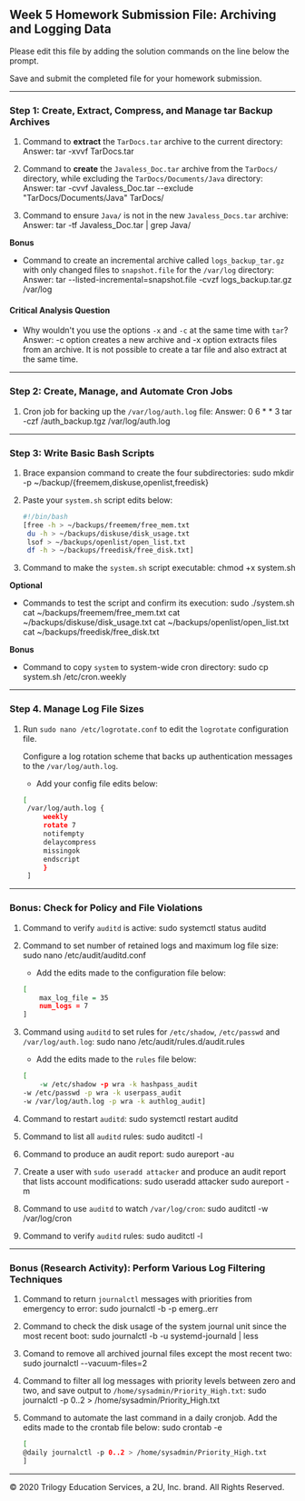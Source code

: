 
## Week 5 Homework Submission File: Archiving and Logging Data

Please edit this file by adding the solution commands on the line below the prompt.

Save and submit the completed file for your homework submission.

---

### Step 1: Create, Extract, Compress, and Manage tar Backup Archives

1. Command to **extract** the `TarDocs.tar` archive to the current directory: 
   Answer:  tar -xvvf TarDocs.tar

2. Command to **create** the `Javaless_Doc.tar` archive from the `TarDocs/` directory, while excluding the `TarDocs/Documents/Java` directory:
   Answer: tar -cvvf Javaless_Doc.tar --exclude "TarDocs/Documents/Java" TarDocs/  

3. Command to ensure `Java/` is not in the new `Javaless_Docs.tar` archive:
   Answer:  tar -tf Javaless_Doc.tar | grep Java/


**Bonus** 
- Command to create an incremental archive called `logs_backup_tar.gz` with only changed files to `snapshot.file` for the `/var/log` directory:
  Answer: tar --listed-incremental=snapshot.file -cvzf logs_backup.tar.gz /var/log

#### Critical Analysis Question

- Why wouldn't you use the options `-x` and `-c` at the same time with `tar`?
  Answer: -c option creates a new archive and -x option extracts files from an archive. It is not possible to create a tar file and also extract at the same time.

---

### Step 2: Create, Manage, and Automate Cron Jobs

1. Cron job for backing up the `/var/log/auth.log` file:
   Answer: 0 6 * * 3 tar -czf /auth_backup.tgz /var/log/auth.log

---

### Step 3: Write Basic Bash Scripts

1. Brace expansion command to create the four subdirectories: sudo mkdir -p ~/backup/{freemem,diskuse,openlist,freedisk}

2. Paste your `system.sh` script edits below:

    ```bash
    #!/bin/bash
    [free -h > ~/backups/freemem/free_mem.txt
     du -h > ~/backups/diskuse/disk_usage.txt
     lsof > ~/backups/openlist/open_list.txt
     df -h > ~/backups/freedisk/free_disk.txt]
    ```

3. Command to make the `system.sh` script executable:  chmod +x system.sh

**Optional**
- Commands to test the script and confirm its execution: 
  sudo ./system.sh
  cat ~/backups/freemem/free_mem.txt
  cat ~/backups/diskuse/disk_usage.txt
  cat ~/backups/openlist/open_list.txt
  cat ~/backups/freedisk/free_disk.txt

**Bonus**
- Command to copy `system` to system-wide cron directory: sudo cp system.sh /etc/cron.weekly

---

### Step 4. Manage Log File Sizes
 
1. Run `sudo nano /etc/logrotate.conf` to edit the `logrotate` configuration file. 

    Configure a log rotation scheme that backs up authentication messages to the `/var/log/auth.log`.

    - Add your config file edits below:

    ```bash
    [
     /var/log/auth.log {  
         weekly  
         rotate 7  
         notifempty  
         delaycompress  
         missingok  
         endscript  
         }
     ]
    ```
---

### Bonus: Check for Policy and File Violations

1. Command to verify `auditd` is active: sudo systemctl status auditd

2. Command to set number of retained logs and maximum log file size: sudo nano /etc/audit/auditd.conf

    - Add the edits made to the configuration file below:

    ```bash
    [
        max_log_file = 35
        num_logs = 7
    ]
    ```

3. Command using `auditd` to set rules for `/etc/shadow`, `/etc/passwd` and `/var/log/auth.log`: sudo nano /etc/audit/rules.d/audit.rules


    - Add the edits made to the `rules` file below:

    ```bash
    [
        -w /etc/shadow -p wra -k hashpass_audit
	-w /etc/passwd -p wra -k userpass_audit
	-w /var/log/auth.log -p wra -k authlog_audit]
    ```

4. Command to restart `auditd`: sudo systemctl restart auditd	

5. Command to list all `auditd` rules: sudo auditctl -l

6. Command to produce an audit report: sudo aureport -au

7. Create a user with `sudo useradd attacker` and produce an audit report that lists account modifications:
   sudo useradd attacker
   sudo aureport -m

8. Command to use `auditd` to watch `/var/log/cron`: sudo auditctl -w /var/log/cron

9. Command to verify `auditd` rules: sudo auditctl -l

---

### Bonus (Research Activity): Perform Various Log Filtering Techniques

1. Command to return `journalctl` messages with priorities from emergency to error: sudo journalctl -b -p emerg..err

1. Command to check the disk usage of the system journal unit since the most recent boot: sudo journalctl -b -u systemd-journald | less

1. Comand to remove all archived journal files except the most recent two: sudo journalctl --vacuum-files=2


1. Command to filter all log messages with priority levels between zero and two, and save output to `/home/sysadmin/Priority_High.txt`: 
   sudo journalctl -p 0..2 > /home/sysadmin/Priority_High.txt

1. Command to automate the last command in a daily cronjob. Add the edits made to the crontab file below: sudo crontab -e

    ```bash
    [
	@daily journalctl -p 0..2 > /home/sysadmin/Priority_High.txt
    ]
    ```
---
© 2020 Trilogy Education Services, a 2U, Inc. brand. All Rights Reserved.
